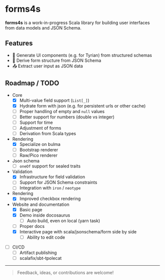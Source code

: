 # forms4s

**forms4s** is a work-in-progress Scala library for building user interfaces from data models and JSON Schema.

## Features

- 🔧 Generate UI components (e.g. for Tyrian) from structured schemas
- 🧾 Derive form structure from JSON Schema
- 📤 Extract user input as JSON data

## Roadmap / TODO

- Core
  - [x] Multi-value field support (`List[_]`)
  - [x] Hydrate form with json (e.g. for persistent urls or other cache)
  - [ ] Proper handling of empty and `null` values
  - [ ] Better support for numbers (double vs integer)
  - [ ] Support for time
  - [ ] Adjustment of forms
  - [ ] Derivation from Scala types
- Rendering
  - [x] Specialize on bulma
  - [ ] Bootstrap renderer
  - [ ] Raw/Pico renderer
- Json schema
  - [ ] `oneOf` support for sealed traits
- Validation
  - [x] Infrastructure for field validation
  - [ ] Support for JSON Schema constraints
  - [ ] Integration with `iron` / `neotype`
- Rendering
  - [x] Improved checkbox rendering
- Website and documentation
  - [x] Basic page
  - [x] Demo inside docosaurus
    - [ ] Auto build, even on local (yarn task)
  - [ ] Proper docs
  - [x] Interactive page with scala/jsonschema/form side by side
    - [ ] Ability to edit code
- [ ] CI/CD
  - [ ] Artifact publishing
  - [ ] scalafix/sbt-tpolecat

---

> Feedback, ideas, or contributions are welcome!
